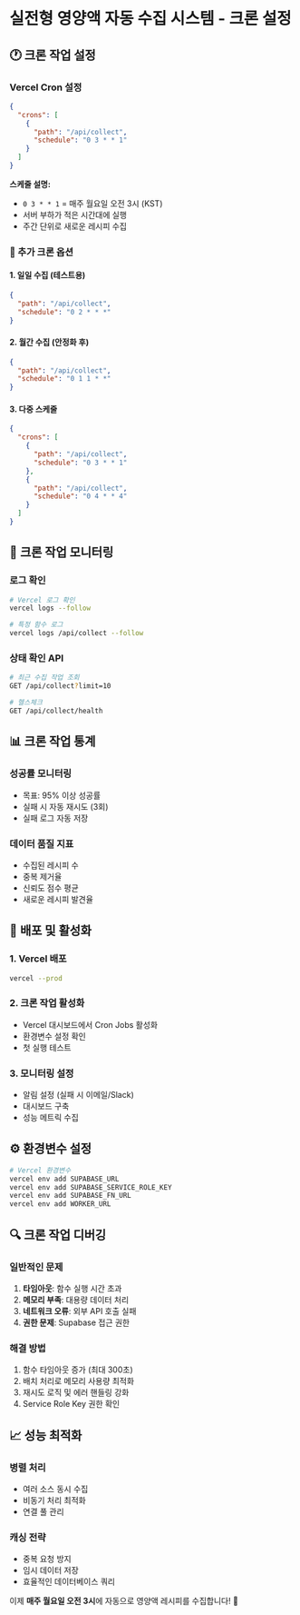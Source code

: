 # 실전형 영양액 자동 수집 시스템 - 크론 설정

## 🕐 크론 작업 설정

### Vercel Cron 설정
```json
{
  "crons": [
    {
      "path": "/api/collect",
      "schedule": "0 3 * * 1"
    }
  ]
}
```

**스케줄 설명:**
- `0 3 * * 1` = 매주 월요일 오전 3시 (KST)
- 서버 부하가 적은 시간대에 실행
- 주간 단위로 새로운 레시피 수집

### 📅 추가 크론 옵션

#### 1. 일일 수집 (테스트용)
```json
{
  "path": "/api/collect",
  "schedule": "0 2 * * *"
}
```

#### 2. 월간 수집 (안정화 후)
```json
{
  "path": "/api/collect", 
  "schedule": "0 1 1 * *"
}
```

#### 3. 다중 스케줄
```json
{
  "crons": [
    {
      "path": "/api/collect",
      "schedule": "0 3 * * 1"
    },
    {
      "path": "/api/collect",
      "schedule": "0 4 * * 4"
    }
  ]
}
```

## 🔧 크론 작업 모니터링

### 로그 확인
```bash
# Vercel 로그 확인
vercel logs --follow

# 특정 함수 로그
vercel logs /api/collect --follow
```

### 상태 확인 API
```bash
# 최근 수집 작업 조회
GET /api/collect?limit=10

# 헬스체크
GET /api/collect/health
```

## 📊 크론 작업 통계

### 성공률 모니터링
- 목표: 95% 이상 성공률
- 실패 시 자동 재시도 (3회)
- 실패 로그 자동 저장

### 데이터 품질 지표
- 수집된 레시피 수
- 중복 제거율
- 신뢰도 점수 평균
- 새로운 레시피 발견율

## 🚀 배포 및 활성화

### 1. Vercel 배포
```bash
vercel --prod
```

### 2. 크론 작업 활성화
- Vercel 대시보드에서 Cron Jobs 활성화
- 환경변수 설정 확인
- 첫 실행 테스트

### 3. 모니터링 설정
- 알림 설정 (실패 시 이메일/Slack)
- 대시보드 구축
- 성능 메트릭 수집

## ⚙️ 환경변수 설정

```bash
# Vercel 환경변수
vercel env add SUPABASE_URL
vercel env add SUPABASE_SERVICE_ROLE_KEY
vercel env add SUPABASE_FN_URL
vercel env add WORKER_URL
```

## 🔍 크론 작업 디버깅

### 일반적인 문제
1. **타임아웃**: 함수 실행 시간 초과
2. **메모리 부족**: 대용량 데이터 처리
3. **네트워크 오류**: 외부 API 호출 실패
4. **권한 문제**: Supabase 접근 권한

### 해결 방법
1. 함수 타임아웃 증가 (최대 300초)
2. 배치 처리로 메모리 사용량 최적화
3. 재시도 로직 및 에러 핸들링 강화
4. Service Role Key 권한 확인

## 📈 성능 최적화

### 병렬 처리
- 여러 소스 동시 수집
- 비동기 처리 최적화
- 연결 풀 관리

### 캐싱 전략
- 중복 요청 방지
- 임시 데이터 저장
- 효율적인 데이터베이스 쿼리

이제 **매주 월요일 오전 3시**에 자동으로 영양액 레시피를 수집합니다! 🎉
